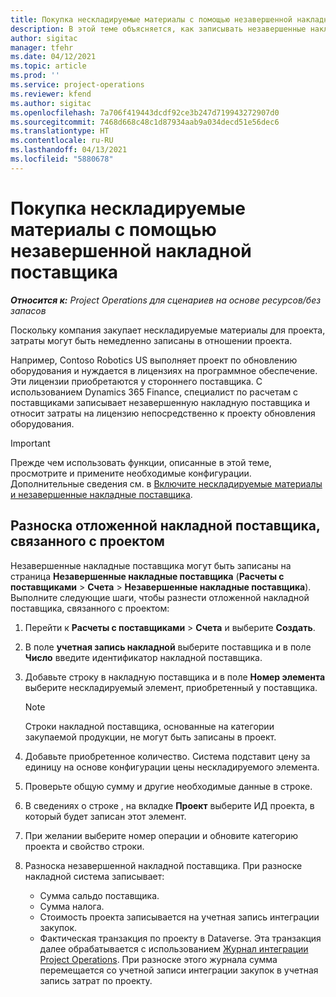 ```yaml
---
title: Покупка нескладируемые материалы с помощью незавершенной накладной поставщика
description: В этой теме объясняется, как записывать незавершенные накладные поставщика.
author: sigitac
manager: tfehr
ms.date: 04/12/2021
ms.topic: article
ms.prod: ''
ms.service: project-operations
ms.reviewer: kfend
ms.author: sigitac
ms.openlocfilehash: 7a706f419443dcdf92ce3b247d719943272907d0
ms.sourcegitcommit: 7468d668c48c1d87934aab9a034decd51e56dec6
ms.translationtype: HT
ms.contentlocale: ru-RU
ms.lasthandoff: 04/13/2021
ms.locfileid: "5880678"
---
```

# <a name="purchase-non-stocked-materials-using-a-pending-vendor-invoice"></a>Покупка нескладируемые материалы с помощью незавершенной накладной поставщика

_**Относится к:** Project Operations для сценариев на основе ресурсов/без запасов_

Поскольку компания закупает нескладируемые материалы для проекта, затраты могут быть немедленно записаны в отношении проекта. 

Например, Contoso Robotics US выполняет проект по обновлению оборудования и нуждается в лицензиях на программное обеспечение. Эти лицензии приобретаются у стороннего поставщика.  С использованием Dynamics 365 Finance, специалист по расчетам с поставщиками записывает незавершенную накладную поставщика и относит затраты на лицензию непосредственно к проекту обновления оборудования. 

> [!IMPORTANT]
> Прежде чем использовать функции, описанные в этой теме, просмотрите и примените необходимые конфигурации. Дополнительные сведения см. в [Включите нескладируемые материалы и незавершенные накладные поставщика](configure-materials-nonstocked.md). 

## <a name="post-a-project-related-pending-vendor-invoice"></a>Разноска отложенной накладной поставщика, связанного с проектом 

Незавершенные накладные поставщика могут быть записаны на страница **Незавершенные накладные поставщика** (**Расчеты с поставщиками** > **Счета** > **Незавершенные накладные поставщика**). Выполните следующие шаги, чтобы разнести отложенной накладной поставщика, связанного с проектом:

1. Перейти к **Расчеты с поставщиками** > **Счета** и выберите **Создать**. 
2. В поле **учетная запись накладной** выберите поставщика и в поле **Число** введите идентификатор накладной поставщика.
3. Добавьте строку в накладную поставщика и в поле **Номер элемента** выберите нескладируемый элемент, приобретенный у поставщика. 

    > [!NOTE]
    > Строки накладной поставщика, основанные на категории закупаемой продукции, не могут быть записаны в проект. 
    
5. Добавьте приобретенное количество. Система подставит цену за единицу на основе конфигурации цены нескладируемого элемента. 
6. Проверьте общую сумму и другие необходимые данные в строке.
7. В сведениях о строке , на вкладке **Проект** выберите ИД проекта, в который будет записан этот элемент.
8. При желании выберите номер операции и обновите категорию проекта и свойство строки.
9. Разноска незавершенной накладной поставщика. При разноске накладной система записывает:
    
    - Сумма сальдо поставщика.
    - Сумма налога.
    - Стоимость проекта записывается на учетная запись интеграции закупок.
    - Фактическая транзакция по проекту в Dataverse. Эта транзакция далее обрабатывается с использованием [Журнал интеграции Project Operations](../project-accounting/project-operations-integration-journal.md). При разноске этого журнала сумма перемещается со учетной записи интеграции закупок в учетная запись затрат по проекту.
